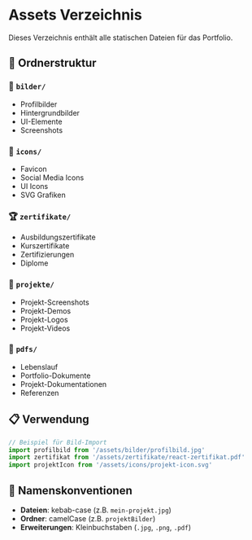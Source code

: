 # Assets Verzeichnis

Dieses Verzeichnis enthält alle statischen Dateien für das Portfolio.

## 📁 Ordnerstruktur

### 📸 `bilder/`
- Profilbilder
- Hintergrundbilder
- UI-Elemente
- Screenshots

### 🎨 `icons/`
- Favicon
- Social Media Icons
- UI Icons
- SVG Grafiken

### 🏆 `zertifikate/`
- Ausbildungszertifikate
- Kurszertifikate
- Zertifizierungen
- Diplome

### 💼 `projekte/`
- Projekt-Screenshots
- Projekt-Demos
- Projekt-Logos
- Projekt-Videos

### 📄 `pdfs/`
- Lebenslauf
- Portfolio-Dokumente
- Projekt-Dokumentationen
- Referenzen

## 📋 Verwendung

```typescript
// Beispiel für Bild-Import
import profilbild from '/assets/bilder/profilbild.jpg'
import zertifikat from '/assets/zertifikate/react-zertifikat.pdf'
import projektIcon from '/assets/icons/projekt-icon.svg'
```

## 🎯 Namenskonventionen

- **Dateien**: kebab-case (z.B. `mein-projekt.jpg`)
- **Ordner**: camelCase (z.B. `projektBilder`)
- **Erweiterungen**: Kleinbuchstaben (`.jpg`, `.png`, `.pdf`)



